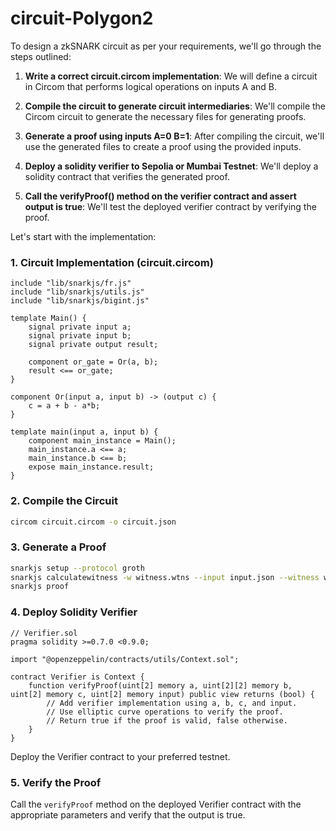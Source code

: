 # circuit-Polygon2

To design a zkSNARK circuit as per your requirements, we'll go through the steps outlined:

1. **Write a correct circuit.circom implementation**: We will define a circuit in Circom that performs logical operations on inputs A and B.

2. **Compile the circuit to generate circuit intermediaries**: We'll compile the Circom circuit to generate the necessary files for generating proofs.

3. **Generate a proof using inputs A=0 B=1**: After compiling the circuit, we'll use the generated files to create a proof using the provided inputs.

4. **Deploy a solidity verifier to Sepolia or Mumbai Testnet**: We'll deploy a solidity contract that verifies the generated proof.

5. **Call the verifyProof() method on the verifier contract and assert output is true**: We'll test the deployed verifier contract by verifying the proof.

Let's start with the implementation:

### 1. Circuit Implementation (circuit.circom)

```circom
include "lib/snarkjs/fr.js"
include "lib/snarkjs/utils.js"
include "lib/snarkjs/bigint.js"

template Main() {
    signal private input a;
    signal private input b;
    signal private output result;

    component or_gate = Or(a, b);
    result <== or_gate;
}

component Or(input a, input b) -> (output c) {
    c = a + b - a*b;
}

template main(input a, input b) {
    component main_instance = Main();
    main_instance.a <== a;
    main_instance.b <== b;
    expose main_instance.result;
}
```

### 2. Compile the Circuit

```bash
circom circuit.circom -o circuit.json
```

### 3. Generate a Proof

```bash
snarkjs setup --protocol groth
snarkjs calculatewitness -w witness.wtns --input input.json --witness witness.wtns circuit.json
snarkjs proof
```

### 4. Deploy Solidity Verifier

```solidity
// Verifier.sol
pragma solidity >=0.7.0 <0.9.0;

import "@openzeppelin/contracts/utils/Context.sol";

contract Verifier is Context {
    function verifyProof(uint[2] memory a, uint[2][2] memory b, uint[2] memory c, uint[2] memory input) public view returns (bool) {
        // Add verifier implementation using a, b, c, and input.
        // Use elliptic curve operations to verify the proof.
        // Return true if the proof is valid, false otherwise.
    }
}
```

Deploy the Verifier contract to your preferred testnet.

### 5. Verify the Proof

Call the `verifyProof` method on the deployed Verifier contract with the appropriate parameters and verify that the output is true.
